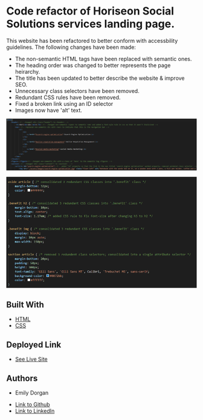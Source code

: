 # Code refactor of Horiseon Social Solutions services landing page.

This website has been refactored to better conform with accessbility guidelines. The following changes have been made: 
- The non-semantic HTML tags have been replaced with semantic ones. 
- The heading order was changed to better represents the page heirarchy. 
- The title has been updated to better describe the website & improve SEO.
- Unnecessary class selectors have been removed.
- Redundant CSS rules have been removed.
- Fixed a broken link using an ID selector
- Images now have 'alt' text.

![commented HTML](assets/screenshots/html-with-comments.png "The updated HTML with comments")

![commented CSS](assets/screenshots/css-with-comments.png "The updated CSS with comments")

## Built With

* [HTML](https://developer.mozilla.org/en-US/docs/Web/HTML)
* [CSS](https://developer.mozilla.org/en-US/docs/Web/CSS)

## Deployed Link

* [See Live Site](https://emdorgan.github.io/ez-access/)

## Authors

* Emily Dorgan
- [Link to Github](https://github.com/emdorgan)
- [Link to LinkedIn](https://www.linkedin.com/in/emily-dorgan/)

